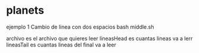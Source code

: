 # planets
ejemplo 1
Cambio de linea con dos espacios
bash middle.sh <archivo> <lieasHead> <lineasTail>
 
 archivo es el archivo que quieres leer
  lineasHead es cuantas lineas va a lerr
  lineasTail es cuantas lineas del final va a leer
  
